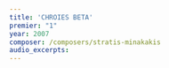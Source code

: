 ```yaml
---
title: 'CHROIES BETA'
premier: "1"
year: 2007
composer: /composers/stratis-minakakis
audio_excerpts: 
---
```

